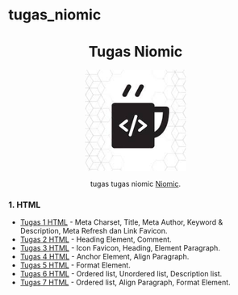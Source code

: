 # tugas_niomic
<h1 align="center">Tugas Niomic</h1>

<p align="center"><img src="niomic.jpg" alt="Niomic" width="200"/></p>

<p align="center">tugas tugas niomic <a href="https://niomic.com/">Niomic</a>.</p>



### 1. HTML
- [Tugas 1 HTML](https://github.com/fadjarrafi/tugas_1_html) - Meta Charset, Title, Meta Author, Keyword & Description, Meta Refresh dan Link Favicon.
- [Tugas 2 HTML](https://github.com/fadjarrafi/tugas_2_html) - Heading Element, Comment.
- [Tugas 3 HTML](https://github.com/fadjarrafi/tugas_3_html) - Icon Favicon, Heading, Element Paragraph.
- [Tugas 4 HTML](https://github.com/fadjarrafi/tugas_4_html) - Anchor Element, Align Paragraph.
- [Tugas 5 HTML](https://github.com/fadjarrafi/tugas_5_html) - Format Element.
- [Tugas 6 HTML](https://github.com/fadjarrafi/tugas_6_html) - Ordered list, Unordered list, Description list.
- [Tugas 7 HTML](https://github.com/fadjarrafi/tugas_7_html) - Ordered list, Align Paragraph, Format Element.
